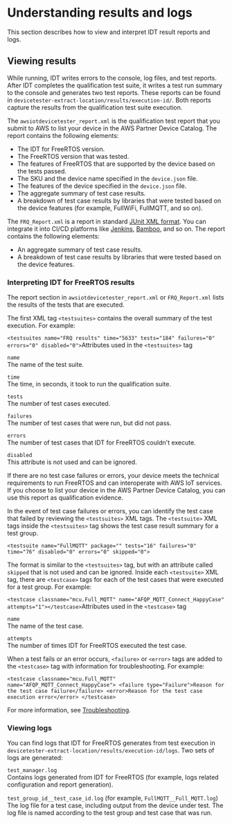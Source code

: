 # Understanding results and logs<a name="results-logs"></a>

This section describes how to view and interpret IDT result reports and logs\. 

## Viewing results<a name="view-results"></a>

While running, IDT writes errors to the console, log files, and test reports\. After IDT completes the qualification test suite, it writes a test run summary to the console and generates two test reports\. These reports can be found in `devicetester-extract-location/results/execution-id/`\. Both reports capture the results from the qualification test suite execution\.

The `awsiotdevicetester_report.xml` is the qualification test report that you submit to AWS to list your device in the AWS Partner Device Catalog\. The report contains the following elements:
+ The IDT for FreeRTOS version\.
+ The FreeRTOS version that was tested\.
+ The features of FreeRTOS that are supported by the device based on the tests passed\.
+ The SKU and the device name specified in the `device.json` file\.
+ The features of the device specified in the `device.json` file\.
+ The aggregate summary of test case results\.
+ A breakdown of test case results by libraries that were tested based on the device features \(for example, FullWiFi, FullMQTT, and so on\)\.

The `FRQ_Report.xml` is a report in standard [JUnit XML format](https://llg.cubic.org/docs/junit/)\. You can integrate it into CI/CD platforms like [Jenkins](https://jenkins.io/), [Bamboo](https://www.atlassian.com/software/bamboo), and so on\. The report contains the following elements:
+ An aggregate summary of test case results\.
+ A breakdown of test case results by libraries that were tested based on the device features\.

### Interpreting IDT for FreeRTOS results<a name="interpreting-results"></a>

The report section in `awsiotdevicetester_report.xml` or `FRQ_Report.xml` lists the results of the tests that are executed\.

The first XML tag `<testsuites>` contains the overall summary of the test execution\. For example:

`<testsuites name="FRQ results" time="5633" tests="184" failures="0" errors="0" disabled="0">`Attributes used in the `<testsuites>` tag

`name`  
The name of the test suite\.

`time`  
The time, in seconds, it took to run the qualification suite\.

`tests`  
The number of test cases executed\.

`failures`  
The number of test cases that were run, but did not pass\.

`errors`  
The number of test cases that IDT for FreeRTOS couldn't execute\.

`disabled`  
This attribute is not used and can be ignored\.

If there are no test case failures or errors, your device meets the technical requirements to run FreeRTOS and can interoperate with AWS IoT services\. If you choose to list your device in the AWS Partner Device Catalog, you can use this report as qualification evidence\.

In the event of test case failures or errors, you can identify the test case that failed by reviewing the `<testsuites>` XML tags\. The `<testsuite>` XML tags inside the `<testsuites>` tag shows the test case result summary for a test group\.

`<testsuite name="FullMQTT" package="" tests="16" failures="0" time="76" disabled="0" errors="0" skipped="0">`

The format is similar to the `<testsuites>` tag, but with an attribute called `skipped` that is not used and can be ignored\. Inside each `<testsuite>` XML tag, there are `<testcase>` tags for each of the test cases that were executed for a test group\. For example:

`<testcase classname="mcu.Full_MQTT" name="AFQP_MQTT_Connect_HappyCase" attempts="1"></testcase>`Attributes used in the `<testcase>` tag

`name`  
The name of the test case\.

`attempts`  
The number of times IDT for FreeRTOS executed the test case\.

When a test fails or an error occurs, `<failure>` or `<error>` tags are added to the `<testcase>` tag with information for troubleshooting\. For example:

`<testcase classname="mcu.Full_MQTT" name="AFQP_MQTT_Connect_HappyCase"> <failure type="Failure">Reason for the test case failure</failure> <error>Reason for the test case execution error</error> </testcase>`

For more information, see [Troubleshooting](dt-afr-troublshooting.md)\.

### Viewing logs<a name="view-logs"></a>

You can find logs that IDT for FreeRTOS generates from test execution in `devicetester-extract-location/results/execution-id/logs`\. Two sets of logs are generated:

`test_manager.log`  
Contains logs generated from IDT for FreeRTOS \(for example, logs related configuration and report generation\)\.

`test_group_id__test_case_id.log` \(for example, `FullMQTT__Full_MQTT.log`\)  
The log file for a test case, including output from the device under test\. The log file is named according to the test group and test case that was run\.